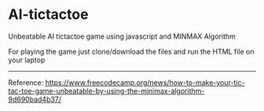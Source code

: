 # AI-tictactoe
Unbeatable AI tictactoe game using javascript and MINMAX Algorithm

For playing the game just clone/download the files and run the HTML file on your laptop

-------------------------------------------------------------------------------------------------------------------------------

Reference:
https://www.freecodecamp.org/news/how-to-make-your-tic-tac-toe-game-unbeatable-by-using-the-minimax-algorithm-9d690bad4b37/

